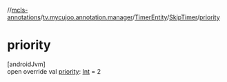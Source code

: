 //[mcls-annotations](../../../../index.md)/[tv.mycujoo.annotation.manager](../../index.md)/[TimerEntity](../index.md)/[SkipTimer](index.md)/[priority](priority.md)

# priority

[androidJvm]\
open override val [priority](priority.md): [Int](https://kotlinlang.org/api/latest/jvm/stdlib/kotlin/-int/index.html) = 2
